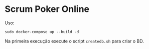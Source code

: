# Scrum Poker Online

Uso:

	sudo docker-compose up --build -d

Na primeira execução execute o script ```createdb.sh``` para criar o BD.
